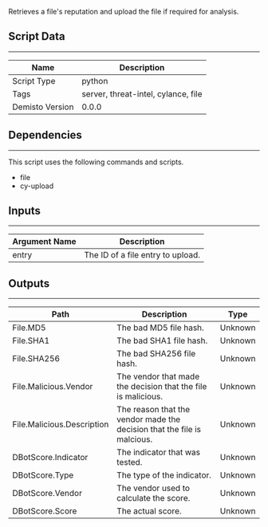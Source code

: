 Retrieves a file's reputation and upload the file if required for analysis.

## Script Data
---

| **Name** | **Description** |
| --- | --- |
| Script Type | python |
| Tags | server, threat-intel, cylance, file |
| Demisto Version | 0.0.0 |

## Dependencies
---
This script uses the following commands and scripts.
* file
* cy-upload

## Inputs
---

| **Argument Name** | **Description** |
| --- | --- |
| entry | The ID of a file entry to upload. |

## Outputs
---

| **Path** | **Description** | **Type** |
| --- | --- | --- |
| File.MD5 | The bad MD5 file hash. | Unknown |
| File.SHA1 | The bad SHA1 file hash. | Unknown |
| File.SHA256 | The bad SHA256 file hash. | Unknown |
| File.Malicious.Vendor | The vendor that made the decision that the file is malicious. | Unknown |
| File.Malicious.Description | The reason that the vendor made the decision that the file is malcious.| Unknown |
| DBotScore.Indicator | The indicator that was tested. | Unknown |
| DBotScore.Type | The type of the indicator. | Unknown |
| DBotScore.Vendor | The vendor used to calculate the score. | Unknown |
| DBotScore.Score | The actual score. | Unknown |
